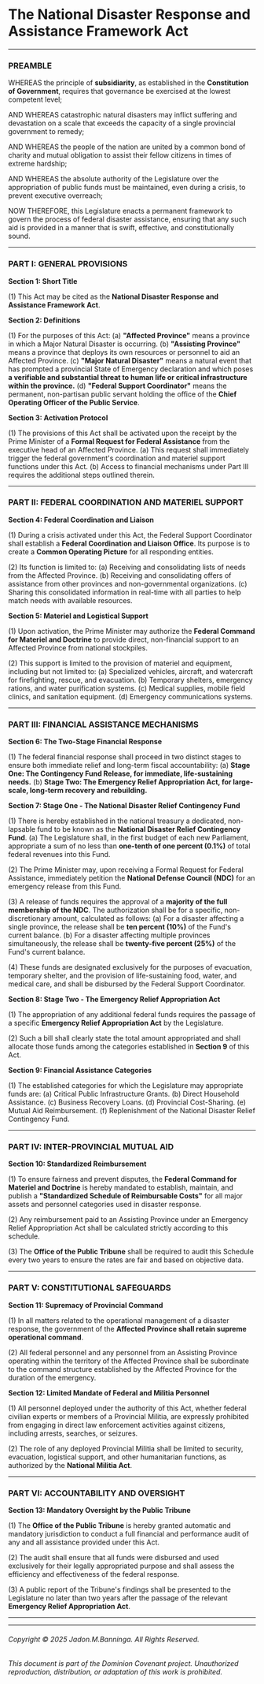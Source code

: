 # The National Disaster Response and Assistance Framework Act

---

### PREAMBLE

WHEREAS the principle of **subsidiarity**, as established in the **Constitution of Government**, requires that governance be exercised at the lowest competent level;

AND WHEREAS catastrophic natural disasters may inflict suffering and devastation on a scale that exceeds the capacity of a single provincial government to remedy;

AND WHEREAS the people of the nation are united by a common bond of charity and mutual obligation to assist their fellow citizens in times of extreme hardship;

AND WHEREAS the absolute authority of the Legislature over the appropriation of public funds must be maintained, even during a crisis, to prevent executive overreach;

NOW THEREFORE, this Legislature enacts a permanent framework to govern the process of federal disaster assistance, ensuring that any such aid is provided in a manner that is swift, effective, and constitutionally sound.

---

### PART I: GENERAL PROVISIONS

**Section 1: Short Title**

(1) This Act may be cited as the **National Disaster Response and Assistance Framework Act**.

**Section 2: Definitions**

(1) For the purposes of this Act:
    (a) **"Affected Province"** means a province in which a Major Natural Disaster is occurring.
    (b) **"Assisting Province"** means a province that deploys its own resources or personnel to aid an Affected Province.
    (c) **"Major Natural Disaster"** means a natural event that has prompted a provincial State of Emergency declaration and which poses **a verifiable and substantial threat to human life or critical infrastructure within the province.**
    (d) **"Federal Support Coordinator"** means the permanent, non-partisan public servant holding the office of the **Chief Operating Officer of the Public Service**.

**Section 3: Activation Protocol**

(1) The provisions of this Act shall be activated upon the receipt by the Prime Minister of a **Formal Request for Federal Assistance** from the executive head of an Affected Province.
    (a) This request shall immediately trigger the federal government's coordination and materiel support functions under this Act.
    (b) Access to financial mechanisms under Part III requires the additional steps outlined therein.

---

### PART II: FEDERAL COORDINATION AND MATERIEL SUPPORT

**Section 4: Federal Coordination and Liaison**

(1) During a crisis activated under this Act, the Federal Support Coordinator shall establish a **Federal Coordination and Liaison Office**. Its purpose is to create a **Common Operating Picture** for all responding entities.

(2) Its function is limited to:
    (a) Receiving and consolidating lists of needs from the Affected Province.
    (b) Receiving and consolidating offers of assistance from other provinces and non-governmental organizations.
    (c) Sharing this consolidated information in real-time with all parties to help match needs with available resources.

**Section 5: Materiel and Logistical Support**

(1) Upon activation, the Prime Minister may authorize the **Federal Command for Materiel and Doctrine** to provide direct, non-financial support to an Affected Province from national stockpiles.

(2) This support is limited to the provision of materiel and equipment, including but not limited to:
    (a) Specialized vehicles, aircraft, and watercraft for firefighting, rescue, and evacuation.
    (b) Temporary shelters, emergency rations, and water purification systems.
    (c) Medical supplies, mobile field clinics, and sanitation equipment.
    (d) Emergency communications systems.

---

### PART III: FINANCIAL ASSISTANCE MECHANISMS

**Section 6: The Two-Stage Financial Response**

(1) The federal financial response shall proceed in two distinct stages to ensure both immediate relief and long-term fiscal accountability:
    (a) **Stage One: The Contingency Fund Release, for immediate, life-sustaining needs.**
    (b) **Stage Two: The Emergency Relief Appropriation Act, for large-scale, long-term recovery and rebuilding.**

**Section 7: Stage One - The National Disaster Relief Contingency Fund**

(1) There is hereby established in the national treasury a dedicated, non-lapsable fund to be known as the **National Disaster Relief Contingency Fund**.
    (a) The Legislature shall, in the first budget of each new Parliament, appropriate a sum of no less than **one-tenth of one percent (0.1%)** of total federal revenues into this Fund.

(2) The Prime Minister may, upon receiving a Formal Request for Federal Assistance, immediately petition the **National Defense Council (NDC)** for an emergency release from this Fund.

(3) A release of funds requires the approval of a **majority of the full membership of the NDC**. The authorization shall be for a specific, non-discretionary amount, calculated as follows:
    (a) For a disaster affecting a single province, the release shall be **ten percent (10%)** of the Fund's current balance.
    (b) For a disaster affecting multiple provinces simultaneously, the release shall be **twenty-five percent (25%)** of the Fund's current balance.

(4) These funds are designated exclusively for the purposes of evacuation, temporary shelter, and the provision of life-sustaining food, water, and medical care, and shall be disbursed by the Federal Support Coordinator.

**Section 8: Stage Two - The Emergency Relief Appropriation Act**

(1) The appropriation of any additional federal funds requires the passage of a specific **Emergency Relief Appropriation Act** by the Legislature.

(2) Such a bill shall clearly state the total amount appropriated and shall allocate those funds among the categories established in **Section 9** of this Act.

**Section 9: Financial Assistance Categories**

(1) The established categories for which the Legislature may appropriate funds are:
    (a) Critical Public Infrastructure Grants.
    (b) Direct Household Assistance.
    (c) Business Recovery Loans.
    (d) Provincial Cost-Sharing.
    (e) Mutual Aid Reimbursement.
    (f) Replenishment of the National Disaster Relief Contingency Fund.

---

### PART IV: INTER-PROVINCIAL MUTUAL AID

**Section 10: Standardized Reimbursement**

(1) To ensure fairness and prevent disputes, the **Federal Command for Materiel and Doctrine** is hereby mandated to establish, maintain, and publish a **"Standardized Schedule of Reimbursable Costs"** for all major assets and personnel categories used in disaster response.

(2) Any reimbursement paid to an Assisting Province under an Emergency Relief Appropriation Act shall be calculated strictly according to this schedule.

(3) The **Office of the Public Tribune** shall be required to audit this Schedule every two years to ensure the rates are fair and based on objective data.

---

### PART V: CONSTITUTIONAL SAFEGUARDS

**Section 11: Supremacy of Provincial Command**

(1) In all matters related to the operational management of a disaster response, the government of the **Affected Province shall retain supreme operational command**.

(2) All federal personnel and any personnel from an Assisting Province operating within the territory of the Affected Province shall be subordinate to the command structure established by the Affected Province for the duration of the emergency.

**Section 12: Limited Mandate of Federal and Militia Personnel**

(1) All personnel deployed under the authority of this Act, whether federal civilian experts or members of a Provincial Militia, are expressly prohibited from engaging in direct law enforcement activities against citizens, including arrests, searches, or seizures.

(2) The role of any deployed Provincial Militia shall be limited to security, evacuation, logistical support, and other humanitarian functions, as authorized by the **National Militia Act**.

---

### PART VI: ACCOUNTABILITY AND OVERSIGHT

**Section 13: Mandatory Oversight by the Public Tribune**

(1) The **Office of the Public Tribune** is hereby granted automatic and mandatory jurisdiction to conduct a full financial and performance audit of any and all assistance provided under this Act.

(2) The audit shall ensure that all funds were disbursed and used exclusively for their legally appropriated purpose and shall assess the efficiency and effectiveness of the federal response.

(3) A public report of the Tribune's findings shall be presented to the Legislature no later than two years after the passage of the relevant **Emergency Relief Appropriation Act**.

---
---
###### Copyright © 2025 Jadon.M.Banninga. All Rights Reserved.

###### This document is part of the Dominion Covenant project. Unauthorized reproduction, distribution, or adaptation of this work is prohibited.
